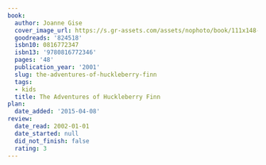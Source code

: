 ```yaml
---
book:
  author: Joanne Gise
  cover_image_url: https://s.gr-assets.com/assets/nophoto/book/111x148-bcc042a9c91a29c1d680899eff700a03.png
  goodreads: '824518'
  isbn10: 0816772347
  isbn13: '9780816772346'
  pages: '48'
  publication_year: '2001'
  slug: the-adventures-of-huckleberry-finn
  tags:
  - kids
  title: The Adventures of Huckleberry Finn
plan:
  date_added: '2015-04-08'
review:
  date_read: 2002-01-01
  date_started: null
  did_not_finish: false
  rating: 3
---
```


